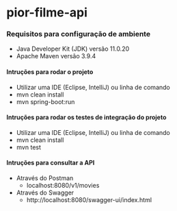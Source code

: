 # pior-filme-api

### Requisitos para configuração de ambiente
- Java Developer Kit (JDK) versão 11.0.20
- Apache Maven versão 3.9.4

#### Intruções para rodar o projeto
- Utilizar uma IDE (Eclipse, IntelliJ) ou linha de comando
- mvn clean install
- mvn spring-boot:run

#### Intruções para rodar os testes de integração do projeto
- Utilizar uma IDE (Eclipse, IntelliJ) ou linha de comando
- mvn clean install
- mvn test

#### Intruções para consultar a API
- Através do Postman
  - localhost:8080/v1/movies
- Através do Swagger
  - http://localhost:8080/swagger-ui/index.html
